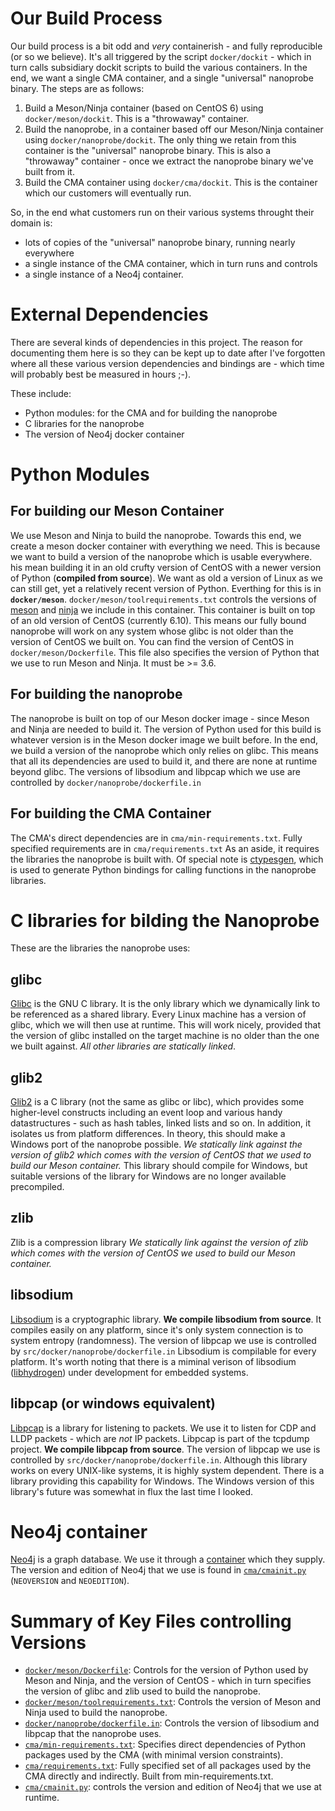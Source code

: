 # Our Build Process
Our build process is a bit odd and _very_ containerish - and fully reproducible (or so we believe).
It's all triggered by the script ```docker/dockit``` - which in turn calls subsidiary dockit scripts to build the various containers.
In the end, we want a single CMA container, and a single "universal" nanoprobe binary.
The steps are as follows:
 1. Build a Meson/Ninja container (based on CentOS 6) using ```docker/meson/dockit```.
 This is a "throwaway" container.
 2. Build the nanoprobe, in a container based off our Meson/Ninja container using ```docker/nanoprobe/dockit```.
 The only thing we retain from this container is the "universal" nanoprobe binary.
 This is also a "throwaway" container - once we extract the nanoprobe binary we've built from it.
 3. Build the CMA container using ```docker/cma/dockit```.
 This is the container which our customers will eventually run.
 
 So, in the end what customers run on their various systems throught their domain is:
  - lots of copies of the "universal" nanoprobe binary, running nearly everywhere
  - a single instance of the CMA container, which in turn runs and controls
  - a single instance of a Neo4j container.
# External Dependencies
There are several kinds of dependencies in this project.
The reason for documenting them here is so they can be kept up to date
after I've forgotten where all these various version dependencies and bindings are - which time will probably best be measured in hours ;-).

These include:
  - Python modules: for the CMA and for building the nanoprobe
  - C libraries for the nanoprobe
  - The version of Neo4j docker container
# Python Modules
## For building our Meson Container
We use Meson and Ninja to build the nanoprobe.
Towards this end, we create a meson docker container with everything we need.
This is because we want to build a version of the nanoprobe which is usable everywhere.
his mean building it in an old crufty version of CentOS with a newer version of Python (**compiled from source**).
We want as old a version of Linux as we can still get, yet a relatively recent version of Python.
Everthing for this is in **```docker/meson```**.
```docker/meson/toolrequirements.txt``` controls
the versions of [meson](https://mesonbuild.com/) and [ninja](https://ninja-build.org/) we include in this container.
This container is built on top of an old version of CentOS (currently 6.10).
This means our fully bound nanoprobe will work on any system whose glibc is not older than the version of CentOS we built on.
You can find the version of CentOS in ```docker/meson/Dockerfile```.
This file also specifies the version of Python that we use to run Meson and Ninja.
It must be >= 3.6.
## For building the nanoprobe
The nanoprobe is built on top of our Meson docker image - since Meson and Ninja are needed to build it.
The version of Python used for this build is whatever version is in the Meson docker image we built before.
In the end, we build a version of the nanoprobe which only relies on glibc.
This means that all its dependencies are used to
build it, and there are none at runtime beyond glibc.
The versions of libsodium and libpcap which we use are controlled by ```docker/nanoprobe/dockerfile.in```
## For building the CMA Container
The CMA's direct dependencies are in ```cma/min-requirements.txt```.
Fully specified requirements are in ```cma/requirements.txt```
As an aside, it requires the libraries the nanoprobe is built with.
Of special note is [ctypesgen](https://github.com/davidjamesca/ctypesgen), which is used to generate Python bindings for calling functions in the nanoprobe libraries.
# C libraries for bilding the Nanoprobe
These are the libraries the nanoprobe uses:
## glibc
[Glibc](https://www.gnu.org/software/libc/) is the GNU C library.
It is the only library which we dynamically link to be referenced as a shared library.
Every Linux machine has a version of glibc, which we will then use at runtime.
This will work nicely, provided that the version of glibc installed on the target machine is
no older than the one we built against.
_All other libraries are statically linked_.
## glib2
[Glib2](https://wiki.gnome.org/Projects/GLib) is a C library (not the same as glibc or libc),
which provides some higher-level constructs including an event loop and various handy datastructures - such as hash tables, linked lists and so on.
In addition, it isolates us from platform differences.
In theory, this should make a Windows port of the nanoprobe possible.
_We statically link against the version of glib2 which comes with the version of CentOS that we used to build our Meson container._
This library should compile for Windows, but suitable versions of the library for Windows are no longer available precompiled.
## zlib
Zlib is a compression library
_We statically link against the version of zlib which comes with the version of CentOS we used to build our Meson container._
## libsodium
[Libsodium](https://github.com/jedisct1/libsodium) is a cryptographic library.
**We compile libsodium from source**.
It compiles easily on any platform, since it's only system connection is to system entropy (randomness).
The version of libpcap we use is controlled by ```src/docker/nanoprobe/dockerfile.in```
Libsodium is compilable for every platform.
It's worth noting that there is a miminal verison of libsodium ([libhydrogen](https://github.com/jedisct1/libhydrogen)) under development for
embedded systems.
## libpcap (or windows equivalent)
[Libpcap](https://www.tcpdump.org/) is a library for listening to packets.
We use it to listen for CDP and LLDP packets - which are _not_ IP packets.
Libpcap is part of the tcpdump project.
**We compile libpcap from source**.
The version of libpcap we use is controlled by ```src/docker/nanoprobe/dockerfile.in```.
Although this library works on every UNIX-like systems, it is highly system dependent.
There is a library providing this capability for Windows.
The Windows version of this library's future was somewhat in flux the last time I looked.
# Neo4j container
[Neo4j](https://neo4j.com/) is a graph database.
We use it through a [container](https://hub.docker.com/_/neo4j) which they supply.
The version and edition of Neo4j that we use is found in
[```cma/cmainit.py```](https://github.com/assimilation/assimilation-official/blob/rel_2_dev/cma/cmainit.py) (```NEOVERSION``` and ```NEOEDITION```).
  
# Summary of Key Files controlling Versions
  - [```docker/meson/Dockerfile```](https://github.com/assimilation/assimilation-official/blob/rel_2_dev/docker/meson/Dockerfile): Controls for the version of Python used by Meson and Ninja, and the version of CentOS - which in turn specifies the version of glibc and zlib used to build the nanoprobe.
  - [```docker/meson/toolrequirements.txt```](https://github.com/assimilation/assimilation-official/blob/rel_2_dev/docker/meson/toolrequirements.txt): Controls the version of Meson and Ninja used to build the nanoprobe.
  - [```docker/nanoprobe/dockerfile.in```](https://github.com/assimilation/assimilation-official/blob/rel_2_dev/docker/nanoprobe/dockerfile.in): Controls the version of libsodium and libpcap that the nanoprobe uses.
  - [```cma/min-requirements.txt```](https://github.com/assimilation/assimilation-official/blob/rel_2_dev/cma/min-requirements.txt): Specifies direct dependencies of Python packages used by the CMA (with minimal version constraints).
  - [```cma/requirements.txt```](https://github.com/assimilation/assimilation-official/blob/rel_2_dev/cma/requirement.txt): Fully specified set of all packages used by the CMA directly and indirectly.
  Built from min-requirements.txt.
  - [```cma/cmainit.py```](https://github.com/assimilation/assimilation-official/blob/rel_2_dev/cma/cmainit.py): controls the version and edition of Neo4j that we use at runtime.
